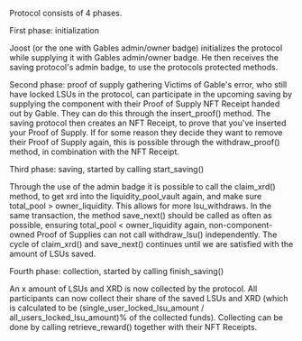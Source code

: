 Protocol consists of 4 phases.

First phase: initialization

Joost (or the one with Gables admin/owner badge) initializes the protocol while supplying it with Gables admin/owner badge. He then receives the saving protocol's admin badge, to use the protocols protected methods.


Second phase: proof of supply gathering
Victims of Gable's error, who still have locked LSUs in the protocol, can participate in the upcoming saving by supplying the component with their Proof of Supply NFT Receipt handed out by Gable.
They can do this through the insert_proof() method. The saving protocol then creates an NFT Receipt, to prove that you've inserted your Proof of Supply.
If for some reason they decide they want to remove their Proof of Supply again, this is possible through the withdraw_proof() method, in combination with the NFT Receipt.


Third phase: saving, started by calling start_saving()

Through the use of the admin badge it is possible to call the claim_xrd() method, to get xrd into the liquidity_pool_vault again, and make sure total_pool > owner_liquidity.
This allows for more lsu_withdraws. In the same transaction, the method save_next() should be called as often as possible, ensuring total_pool < owner_liquidity again, non-component-owned Proof of Supplies can not call withdraw_lsu() independently.
The cycle of claim_xrd() and save_next() continues until we are satisfied with the amount of LSUs saved.


Fourth phase: collection, started by calling finish_saving()

An x amount of LSUs and XRD is now collected by the protocol. All participants can now collect their share of the saved LSUs and XRD (which is calculated to be (single_user_locked_lsu_amount / all_users_locked_lsu_amount)% of the collected funds).
Collecting can be done by calling retrieve_reward() together with their NFT Receipts.
